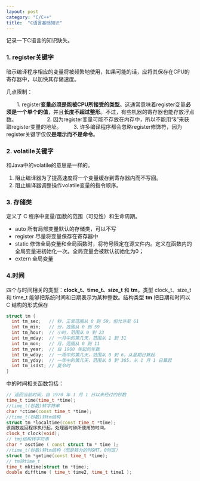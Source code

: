 ```yaml
---
layout: post
category: "C/C++"
title:  "C语言基础知识"
---
```


记录一下C语言的知识缺失。

### 1. register关键字

暗示编译程序相应的变量将被频繁地使用，如果可能的话，应将其保存在CPU的寄存器中，以加快其存储速度。

几点限制：

  　　1. register**变量必须是能被CPU所接受的类型**。这通常意味着register变量**必须是一个单个的值**，并且**长度不超过整形**。不过，有些机器的寄存器也能存放浮点数。　　　　
    　　2. 因为register变量可能不存放在内存中，所以不能用“&”来获取register变量的地址。
      　　3. 许多编译程序都会忽略register修饰符，因为register关键字仅仅**是暗示而不是命令**。

### 2. volatile关键字

和Java中的volatile的意思是一样的。

1.  阻止编译器为了提高速度将一个变量缓存到寄存器内而不写回。
2.  阻止编译器调整操作volatile变量的指令顺序。

### 3. 存储类

定义了 C 程序中变量/函数的范围（可见性）和生命周期。

- auto   所有局部变量默认的存储类，可以不写
- register   尽量将变量保存在寄存器中
- static    修饰全局变量和全局函数时，将符号限定在源文件内。定义在函数内的全局变量进初始化一次。全局变量会被默认初始化为0；
- extern  全局变量

### 4.时间

四个与时间相关的类型：**clock_t、time_t、size_t** 和 **tm**。类型 clock_t、size_t 和 time_t 能够把系统时间和日期表示为某种整数。结构类型 **tm** 把日期和时间以 C 结构的形式保存

```cpp
struct tm {
  int tm_sec;   // 秒，正常范围从 0 到 59，但允许至 61
  int tm_min;   // 分，范围从 0 到 59
  int tm_hour;  // 小时，范围从 0 到 23
  int tm_mday;  // 一月中的第几天，范围从 1 到 31
  int tm_mon;   // 月，范围从 0 到 11
  int tm_year;  // 自 1900 年起的年数
  int tm_wday;  // 一周中的第几天，范围从 0 到 6，从星期日算起
  int tm_yday;  // 一年中的第几天，范围从 0 到 365，从 1 月 1 日算起
  int tm_isdst; // 夏令时
}
```

<ctime>中的时间相关函数包括：

```cpp
// 返回当前时间，自 1970 年 1 月 1 日以来经过的秒数
time_t time(time_t *time);
//time_t(秒数)转字符串
char *ctime(const time_t *time);
//time_t(秒数)转tm结构
struct tm *localtime(const time_t *time);
该函数返回程序执行起，处理器时钟所使用的时间。
clock_t clock(void);
// tmj结构转字符串
char * asctime ( const struct tm * time );
//time_t(秒数)转tm结构（但是转为的时GMT，0时区）
struct tm *gmtime(const time_t *time);
// tm转time_t
time_t mktime(struct tm *time);
double difftime ( time_t time2, time_t time1 );
```

